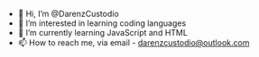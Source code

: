- 👋 Hi, I’m @DarenzCustodio
- 👀 I’m interested in learning coding languages
- 🌱 I’m currently learning JavaScript and HTML 
- 📫 How to reach me, via email - darenzcustodio@outlook.com

<!---
DarenzCustodio/DarenzCustodio is a ✨ special ✨ repository because its `README.md` (this file) appears on your GitHub profile.
You can click the Preview link to take a look at your changes.
--->
